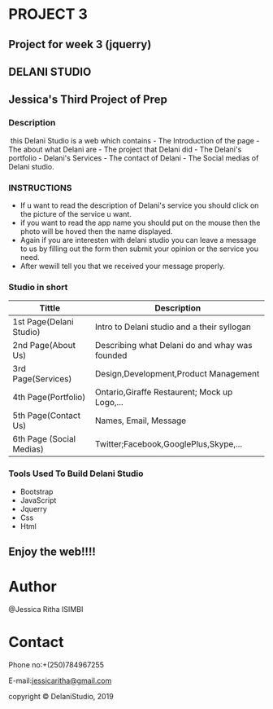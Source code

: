 # PROJECT 3
## Project for week 3 (jquerry)
## DELANI STUDIO
## Jessica's Third Project of Prep
### Description
<img scr = "/home/wecode/Screenshot from 2019-07-26 10-56-18.png">
this Delani Studio is a web which contains 
- The Introduction of the page
- The about what Delani are
- The project that Delani did
- The Delani's portfolio 
- Delani's Services
- The contact of Delani
- The Social medias of Delani studio.

### INSTRUCTIONS
- If u want to read the description of Delani's service you should click on the picture of the service u want.
- if you want to read the app name you should put on the mouse then the photo will be hoved then the name displayed.
- Again if you are interesten with delani studio you can leave a message to us by filling out the form then submit your opinion or the service you need.
- After wewill tell you that we received your message properly.

### Studio in short

|Tittle                                   |Description                                        |
|-----------------------------------------|---------------------------------------------------|
|1st Page(Delani Studio)                  |Intro to Delani studio and a their syllogan        |
|2nd Page(About Us)                       |Describing what Delani do and whay was founded     |
|3rd Page(Services)                       |Design,Development,Product Management              |
|4th Page(Portfolio)                      |Ontario,Giraffe Restaurent; Mock up Logo,...       |
|5th Page(Contact Us)                     |Names, Email, Message                              |
|6th Page (Social Medias)                 |Twitter;Facebook,GooglePlus,Skype,...              |

### Tools Used To Build Delani Studio

- Bootstrap
- JavaScript
- Jquerry
- Css
- Html
 ## Enjoy the web!!!!

# Author
  @Jessica Ritha ISIMBI

# Contact
Phone no:+(250)784967255

E-mail:jessicaritha@gmail.com

copyright &copy; DelaniStudio,  2019

